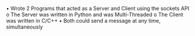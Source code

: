 •	Wrote 2 Programs that acted as a Server and Client using the sockets API
o	The Server was written in Python and was Multi-Threaded
o	The Client was written in C/C++
•	Both could send a message at any time, simultaneously
